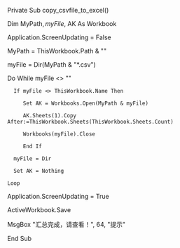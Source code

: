 Private Sub copy_csvfile_to_excel()

Dim MyPath$, myFile$, AK As Workbook

   Application.ScreenUpdating = False

   MyPath = ThisWorkbook.Path & "\"

   myFile = Dir(MyPath & "*.csv")

   Do While myFile <> ""

      If myFile <> ThisWorkbook.Name Then

         Set AK = Workbooks.Open(MyPath & myFile)

         AK.Sheets(1).Copy After:=ThisWorkbook.Sheets(ThisWorkbook.Sheets.Count)

         Workbooks(myFile).Close

         End If

      myFile = Dir

      Set AK = Nothing

    Loop

   Application.ScreenUpdating = True

   ActiveWorkbook.Save

   MsgBox "汇总完成，请查看！", 64, "提示"

End Sub